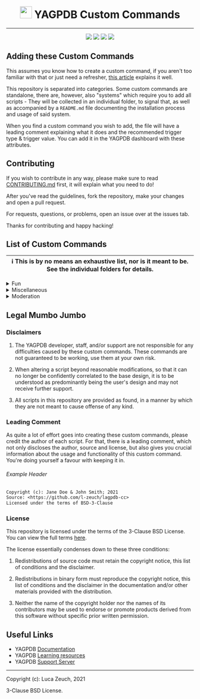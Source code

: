 <h1 align="center"><img src="https://yagpdb.xyz/static/img/logo_y.png" height=32px width=32px></img>&nbspYAGPDB Custom Commands</h1>

----
<div align="center">
<a href="https://github.com/l-zeuch/lagpdb-cc/stargazers/"><img src="https://img.shields.io/github/stars/l-zeuch/lagpdb-cc?logo=github&style=for-the-badge"></a>
<img src="https://img.shields.io/github/repo-size/l-zeuch/lagpdb-cc?logo=github&style=for-the-badge">
<a href="https://github.com/l-zeuch/lagpdb-cc/blob/master/LICENSE"><img src="https://img.shields.io/github/license/l-zeuch/lagpdb-cc?style=for-the-badge"></a>
<a href="https://github.com/l-zeuch"><img src="https://img.shields.io/static/v1?label=Maintainer&message=l-zeuch&color=1f8b4c&style=for-the-badge"></a>
</div>

## Adding these Custom Commands

This assumes you know how to create a custom command, if you aren't too familiar with that or just need a refresher, [this article](https://learn.yagpdb.xyz/the-custom-command-interface) explains it well.

This repository is separated into categories. Some custom commands are standalone, there are, however, also "systems" which require you to add all scripts - They will be collected in an individual folder, to signal that, as well as accompanied by a `README.md` file documenting the installation process and usage of said system.

When you find a custom command you wish to add, the file will have a leading comment explaining what it does and the recommended trigger type & trigger value. You can add it in the YAGPDB dashboard with these attributes.

## Contributing

If you wish to contribute in any way, please make sure to read [CONTRIBUTING.md](CONTRIBUTING.md) first, it will explain what you need to do!

After you've read the guidelines, fork the repository, make your changes and open a pull request.

For requests, questions, or problems, open an issue over at the issues tab.

Thanks for contributing and happy hacking!

## List of Custom Commands

| ℹ This is by no means an exhaustive list, nor is it meant to be. See the individual folders for details. |
| ---- |

<details>
<summary>Fun</summary>

*   Pokemon
    > A system of custom commands bringing the fun of guessing the Pokemon from your Gameboy to your Discord!
*   Excuse
    > Need an excuse for a technical problem? This custom command got you covered!

</details>

<details>
<summary>Miscellaneous</summary>

*   Bookmark
    > A small Custom Command for bookmarking messages within context, but without having to pin them.
*   Reactionbookmark
    > Same as above, but even faster done with a reaction!

</details>

<details>
<summary>Moderation</summary>

*   Report-System
    > A state-of-the-art system bringing more functionality to the inbuilt report command.
*   Getlogs
    > A small code snippet to silently get the logs of a channel.

</details>

## Legal Mumbo Jumbo

### Disclaimers

1.   The YAGPDB developer, staff, and/or support are not responsible for any difficulties caused by these custom commands.
These commands are not guaranteed to be working, use them at your own risk.

2.   When altering a script beyond reasonable modifications, so that it can no longer be confidently correlated to the base design, it is to be understood as predominantly being the user's design and may not receive further support.

3.   All scripts in this repository are provided as found, in a manner by which they are not meant to cause offense of any kind.

### Leading Comment

As quite a lot of effort goes into creating these custom commands, please credit the author of each script. For that, there is a leading comment, which not only discloses the author, source and license, but also gives you crucial information about the usage and functionality of this custom command. You're doing yourself a favour with keeping it in.

###### Example Header

```txt
Copyright (c): Jane Doe & John Smith; 2021
Source: <https://github.com/l-zeuch/lagpdb-cc>
Licensed under the terms of BSD-3-Clause
```

### License

This repository is licensed under the terms of the 3-Clause BSD License. You can view the full terms [here](LICENSE.md "BSD-3-Clause").

The license essentially condenses down to these three conditions:

1.   Redistributions of source code must retain the copyright notice, this list of conditions and the disclaimer.

2.   Redistributions in binary form must reproduce the copyright notice, this list of conditions and the disclaimer in the documentation and/or other materials provided with the distribution.

3.   Neither the name of the copyright holder nor the names of its contributors may be used to endorse or promote products derived from this software without specific prior written permission.

## Useful Links

* YAGPDB [Documentation](https://docs.yagpdb.xyz)
* YAGPDB [Learning resources](https://learn.yagpdb.xyz)
* YAGPDB [Support Server](https://discord.com/invite/4udtcA5)

----
Copyright (c): Luca Zeuch, 2021

3-Clause BSD License.
